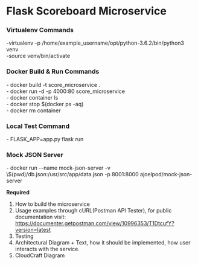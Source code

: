 # Flask Scoreboard Microservice

<h3> Virtualenv Commands </h3>
-virtualenv -p /home/example_username/opt/python-3.6.2/bin/python3 venv <br>
-source venv/bin/activate

<h3> Docker Build & Run Commands </h3>
- docker build -t score_microservice . <br>
- docker run -d -p 4000:80 score_microservice  <br>
- docker container ls <br>
- docker stop $(docker ps -aq) <br>
- docker rm container

<h3> Local Test Command </h3>
- FLASK_APP=app.py flask run

<h3> Mock JSON Server </h3> 
- docker run --name mock-json-server -v \$(pwd)/db.json:/usr/src/app/data.json -p 8001:8000 ajoelpod/mock-json-server

<b> Required </b>

1. How to build the microservice
2. Usage examples through cURL(Postman API Tester), for public documentation visit: https://documenter.getpostman.com/view/10996353/T1DtcufY?version=latest
3. Testing
4. Architectural Diagram + Text, how it should be implemented, how user interacts with the service.
5. CloudCraft Diagram
